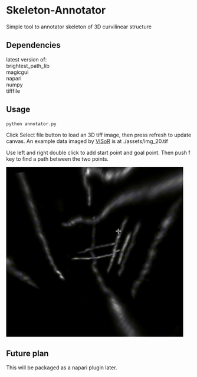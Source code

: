 # Skeleton-Annotator
Simple tool to annotator skeleton of 3D curvilinear structure


## Dependencies
latest version of: \
brightest_path_lib \
magicgui \
napari \
numpy \
tifffile

## Usage
```
python annotator.py
```
Click Select file button to load an 3D tiff image, then press refresh to update canvas. An example data imaged by [VISoR](https://www.nature.com/articles/s41587-021-00986-5) is at ./assets/img_20.tif

Use left and right double click to add start point and goal point. Then push f key to find a path between the two points.

<img src="assets/demo.gif" width="480">

## Future plan
This will be packaged as a napari plugin later.
